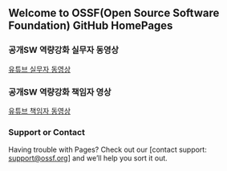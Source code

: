 ## Welcome to OSSF(Open Source Software Foundation) GitHub HomePages


### 공개SW 역량강화 실무자 동영상

[유튜브 실무자 동영상](https://www.youtube.com/playlist?list=PLp4VfdYRwIgL42ghqfzFBxuDZ5GujGkI1)



### 공개SW 역량강화 책임자 영상

[유튜브 책임자 동영상](https://www.youtube.com/playlist?list=PLp4VfdYRwIgIEAzGDd0ViFvnxm5AmS9T0)




### Support or Contact

Having trouble with Pages? Check out our [contact support: support@ossf.org] and we’ll help you sort it out.
